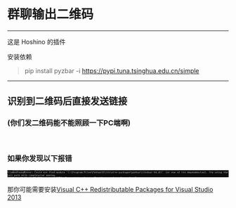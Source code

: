 # 群聊输出二维码

---
这是 Hoshino 的插件</br>

安装依赖
> pip install pyzbar -i https://pypi.tuna.tsinghua.edu.cn/simple


---

## 识别到二维码后直接发送链接

### (你们发二维码能不能照顾一下PC端啊)

<br>

### 如果你发现以下报错
![image](./doc/error.png)

那你可能需要安装[Visual C++ Redistributable Packages for Visual Studio 2013](https://www.microsoft.com/zh-CN/download/details.aspx?id=40784)